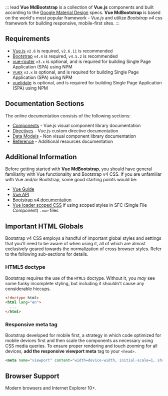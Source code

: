 ::: lead
**Vue MdBootstrap** is a collection of **Vue.js** components and built according to 
the <a href="https://material.io/design" target="_blank">Google Material Design</a> specs.
**Vue MdBootstrap** is based on the world's most popular framework - *Vue.js* and utilize
*Bootstrap v4* css framework for building responsive, mobile-first sites.
:::

## Requirements

- [Vue.js](https://vuejs.org/) `v2.6` is required, `v2.6.11` is recommended
- [Bootstrap](https://getbootstrap.com/) `v4.4` is required, `v4.5.2` is recommended
- [vue-router](https://www.npmjs.com/package/vue-router) `v3.x` is optional, and is required for building 
  Single Page Application (SPA) using NPM 
- [vuex](https://www.npmjs.com/package/vuex) `v3.x` is optional, and is required for building 
  Single Page Application (SPA) using NPM 
- [vuelidate](https://www.npmjs.com/package/vuelidate) is optional, and is required for building 
  Single Page Application (SPA) using NPM 
  
## Documentation Sections

The online documentation consists of the following sections:

- [Components](#/components) - Vue.js visual component library documentation
- [Directives](#/directives) - Vue.js custom directive documentation
- [Data Models](#/models) - Non visual component library documentation
- [Reference](#/reference) - Additional resources documentation

## Additional Information

Before getting started with **Vue MdBootstrap**, you should have general familiarity with Vue functionality
and Bootstrap v4 CSS. If you are unfamiliar with Vue and/or Bootstrap, some good starting points would be:

- [Vue Guide](https://vuejs.org/v2/guide/)
- [Vue API](https://vuejs.org/v2/api/)
- [Bootstrap v4 documentation](https://getbootstrap.com/)
- [Vue loader scoped CSS](https://vue-loader.vuejs.org/guide/scoped-css.html) if using scoped
  styles in SFC (Single File Component) `.vue` files
  
## Important HTML Globals

Bootstrap v4 CSS employs a handful of important global styles and settings that you'll need
to be aware of when using it, all of which are almost exclusively geared towards
the normalization of cross browser styles. Refer to the following sub-sections for details.

### HTML5 doctype

Bootstrap requires the use of the `HTML5` doctype. Without it, you _may_ see some funky incomplete
styling, but including it shouldn't cause any considerable hiccups.

```html
<!doctype html>
<html lang="en">
  ...
</html>
```

### Responsive meta tag

Bootstrap developed for mobile first, a strategy in which code optimized for mobile devices
first and then scale the components as necessary using CSS media queries. To ensure proper rendering
and touch zooming for all devices, **add the responsive viewport meta** tag to your `<head>`.

```html
<meta name="viewport" content="width=device-width, initial-scale=1, shrink-to-fit=no">
```

## Browser Support

Modern browsers and Internet Explorer 10+.

